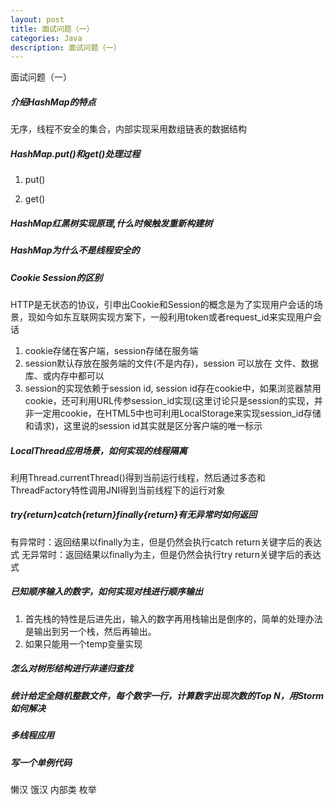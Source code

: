 ```yaml
---
layout: post
title: 面试问题（一）
categories: Java
description: 面试问题（一）
---
```


面试问题（一）

##### 介绍HashMap的特点
无序，线程不安全的集合，内部实现采用数组链表的数据结构
##### HashMap.put()和get()处理过程
1. put()

2. get()

##### HashMap红黑树实现原理,什么时候触发重新构建树

##### HashMap为什么不是线程安全的

##### Cookie Session的区别
HTTP是无状态的协议，引申出Cookie和Session的概念是为了实现用户会话的场景，现如今如东互联网实现方案下，一般利用token或者request_id来实现用户会话
1. cookie存储在客户端，session存储在服务端
2. session默认存放在服务端的文件(不是内存)，session 可以放在 文件、数据库、或内存中都可以
3. session的实现依赖于session id, session id存在cookie中，如果浏览器禁用cookie，还可利用URL传参session_id实现(这里讨论只是session的实现，并非一定用cookie，在HTML5中也可利用LocalStorage来实现session_id存储和请求)，这里说的session id其实就是区分客户端的唯一标示

##### LocalThread应用场景，如何实现的线程隔离
利用Thread.currentThread()得到当前运行线程，然后通过多态和ThreadFactory特性调用JNI得到当前线程下的运行对象
##### try{return}catch{return}finally{return}有无异常时如何返回
有异常时：返回结果以finally为主，但是仍然会执行catch return关键字后的表达式
无异常时：返回结果以finally为主，但是仍然会执行try return关键字后的表达式
##### 已知顺序输入的数字，如何实现对栈进行顺序输出
1. 首先栈的特性是后进先出，输入的数字再用栈输出是倒序的，简单的处理办法是输出到另一个栈，然后再输出。
2. 如果只能用一个temp变量实现
##### 怎么对树形结构进行非递归查找

##### 统计给定全随机整数文件，每个数字一行，计算数字出现次数的Top N，用Storm如何解决

##### 多线程应用

##### 写一个单例代码

懒汉
饿汉
内部类
枚举
